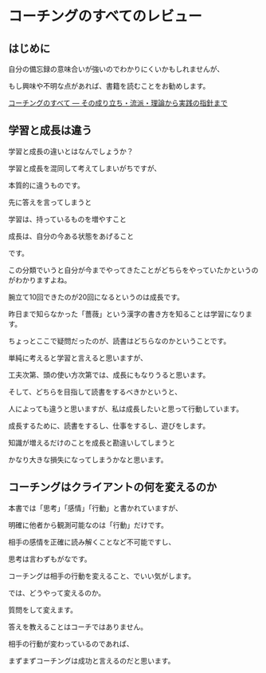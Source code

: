 # コーチングのすべてのレビュー

## はじめに

自分の備忘録の意味合いが強いのでわかりにくいかもしれませんが、

もし興味や不明な点があれば、書籍を読むことをお勧めします。

[コーチングのすべて ― その成り立ち・流派・理論から実践の指針まで](https://amzn.to/3bCLJSx)

## 学習と成長は違う

学習と成長の違いとはなんでしょうか？


学習と成長を混同して考えてしまいがちですが、


本質的に違うものです。


先に答えを言ってしまうと


学習は、持っているものを増やすこと


成長は、自分の今ある状態をあげること


です。


この分類でいうと自分が今までやってきたことがどちらをやっていたかというのがわかりますよね。


腕立て10回できたのが20回になるというのは成長です。


昨日まで知らなかった「薔薇」という漢字の書き方を知ることは学習になります。


ちょっとここで疑問だったのが、読書はどちらなのかということです。


単純に考えると学習と言えると思いますが、


工夫次第、頭の使い方次第では、成長にもなりうると思います。


そして、どちらを目指して読書をするべきかというと、


人によっても違うと思いますが、私は成長したいと思って行動しています。


成長するために、読書をするし、仕事をするし、遊びをします。


知識が増えるだけのことを成長と勘違いしてしまうと


かなり大きな損失になってしまうかなと思います。


## コーチングはクライアントの何を変えるのか

本書では「思考」「感情」「行動」と書かれていますが、


明確に他者から観測可能なのは「行動」だけです。


相手の感情を正確に読み解くことなど不可能ですし、


思考は言わずもがなです。


コーチングは相手の行動を変えること、でいい気がします。


では、どうやって変えるのか。


質問をして変えます。


答えを教えることはコーチではありません。


相手の行動が変わっているのであれば、


まずまずコーチングは成功と言えるのだと思います。
